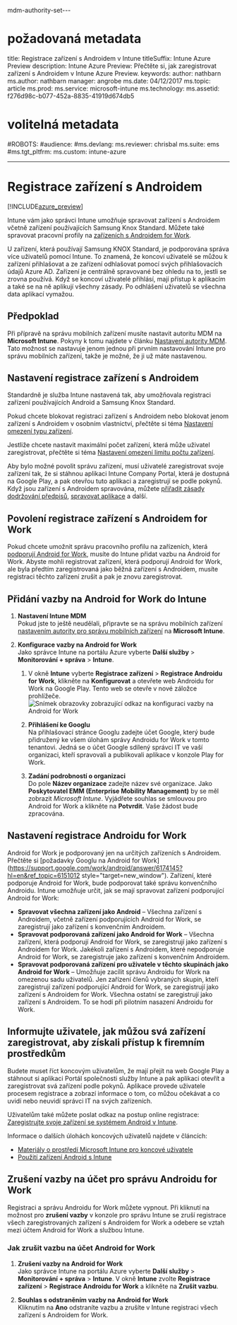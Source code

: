 mdm-authority-set---
# <a name="required-metadata"></a>požadovaná metadata

title: Registrace zařízení s Androidem v Intune titleSuffix: Intune Azure Preview description: Intune Azure Preview: Přečtěte si, jak zaregistrovat zařízení s Androidem v Intune Azure Preview.
keywords: author: nathbarn ms.author: nathbarn manager: angrobe ms.date: 04/12/2017 ms.topic: article ms.prod: ms.service: microsoft-intune ms.technology: ms.assetid: f276d98c-b077-452a-8835-41919d674db5

# <a name="optional-metadata"></a>volitelná metadata

#<a name="robots"></a>ROBOTS:
#<a name="audience"></a>audience:
#<a name="msdevlang"></a>ms.devlang:
ms.reviewer: chrisbal ms.suite: ems
#<a name="mstgtpltfrm"></a>ms.tgt_pltfrm:
ms.custom: intune-azure

---

# <a name="enroll-android-devices"></a>Registrace zařízení s Androidem

[!INCLUDE[azure_preview](./includes/azure_preview.md)]

Intune vám jako správci Intune umožňuje spravovat zařízení s Androidem včetně zařízení používajících Samsung Knox Standard. Můžete také spravovat pracovní profily na [zařízeních s Androidem for Work](#enable-enrollment-of-android-for-work-devices).

U zařízení, která používají Samsung KNOX Standard, je podporována správa více uživatelů pomocí Intune. To znamená, že koncoví uživatelé se můžou k zařízení přihlašovat a ze zařízení odhlašovat pomocí svých přihlašovacích údajů Azure AD. Zařízení je centrálně spravované bez ohledu na to, jestli se zrovna používá. Když se koncoví uživatelé přihlásí, mají přístup k aplikacím a také se na ně aplikují všechny zásady. Po odhlášení uživatelů se všechna data aplikací vymažou.

## <a name="prerequisite"></a>Předpoklad

Při přípravě na správu mobilních zařízení musíte nastavit autoritu MDM na **Microsoft Intune**. Pokyny k tomu najdete v článku [Nastavení autority MDM](mdm-authority-set.md). Tato možnost se nastavuje jenom jednou při prvním nastavování Intune pro správu mobilních zařízení, takže je možné, že ji už máte nastavenou.

## <a name="set-up-android-enrollment"></a>Nastavení registrace zařízení s Androidem

Standardně je služba Intune nastavená tak, aby umožňovala registraci zařízení používajících Android a Samsung Knox Standard.

Pokud chcete blokovat registraci zařízení s Androidem nebo blokovat jenom zařízení s Androidem v osobním vlastnictví, přečtěte si téma [Nastavení omezení typu zařízení](enrollment-restrictions-set.md#set-device-type-restrictions).

Jestliže chcete nastavit maximální počet zařízení, která může uživatel zaregistrovat, přečtěte si téma [Nastavení omezení limitu počtu zařízení](enrollment-restrictions-set.md#set-device-limit-restrictions).

Aby bylo možné povolit správu zařízení, musí uživatelé zaregistrovat svoje zařízení tak, že si stáhnou aplikaci Intune Company Portal, která je dostupná na Google Play, a pak otevřou tuto aplikaci a zaregistrují se podle pokynů. Když jsou zařízení s Androidem spravována, můžete [přiřadit zásady dodržování předpisů](compliance-policy-create-android.md), [spravovat aplikace](app-management.md) a další.

## <a name="enable-enrollment-of-android-for-work-devices"></a>Povolení registrace zařízení s Androidem for Work

Pokud chcete umožnit správu pracovního profilu na zařízeních, která [podporují Android for Work](https://support.google.com/work/android/answer/6174145?hl=en&ref_topic=6151012), musíte do Intune přidat vazbu na Android for Work. Abyste mohli registrovat zařízení, která podporují Android for Work, ale byla předtím zaregistrovaná jako běžná zařízení s Androidem, musíte registraci těchto zařízení zrušit a pak je znovu zaregistrovat.

## <a name="add-android-for-work-binding-for-intune"></a>Přidání vazby na Android for Work do Intune

1. **Nastavení Intune MDM**<br>
Pokud jste to ještě neudělali, připravte se na správu mobilních zařízení [nastavením autority pro správu mobilních zařízení](mdm-authority-set.md) na **Microsoft Intune**.

2. **Konfigurace vazby na Android for Work**<br>
   Jako správce Intune na portálu Azure vyberte **Další služby** > **Monitorování + správa** > **Intune**.

    1. V okně **Intune** vyberte **Registrace zařízení** > **Registrace Androidu for Work**, klikněte na **Konfigurovat** a otevřete web Androidu for Work na Google Play. Tento web se otevře v nové záložce prohlížeče.
  ![Snímek obrazovky zobrazující odkaz na konfiguraci vazby na Android for Work](./media/android-work-bind.png)

    2. **Přihlášení ke Googlu**<br>
   Na přihlašovací stránce Googlu zadejte účet Google, který bude přidružený ke všem úlohám správy Androidu for Work v tomto tenantovi. Jedná se o účet Google sdílený správci IT ve vaší organizaci, kteří spravovali a publikovali aplikace v konzole Play for Work.

    3. **Zadání podrobností o organizaci**<br>
   Do pole **Název organizace** zadejte název své organizace. Jako **Poskytovatel EMM (Enterprise Mobility Management)** by se měl zobrazit *Microsoft Intune*. Vyjádřete souhlas se smlouvou pro Android for Work a klikněte na **Potvrdit**. Vaše žádost bude zpracována.

## <a name="specify-android-for-work-enrollment-settings"></a>Nastavení registrace Androidu for Work
   Android for Work je podporovaný jen na určitých zařízeních s Androidem. Přečtěte si [požadavky Googlu na Android for Work](https://support.google.com/work/android/answer/6174145?hl=en&ref_topic=6151012 style="target=new_window"). Zařízení, které podporuje Android for Work, bude podporovat také správu konvenčního Androidu.  Intune umožňuje určit, jak se mají spravovat zařízení podporující Android for Work:

   - **Spravovat všechna zařízení jako Android** – Všechna zařízení s Androidem, včetně zařízení podporujících Android for Work, se zaregistrují jako zařízení s konvenčním Androidem.
   - **Spravovat podporovaná zařízení jako Android for Work** – Všechna zařízení, která podporují Android for Work, se zaregistrují jako zařízení s Androidem for Work. Jakékoli zařízení s Androidem, které nepodporuje Android for Work, se zaregistruje jako zařízení s konvenčním Androidem.
   - **Spravovat podporovaná zařízení pro uživatele v těchto skupinách jako Android for Work** – Umožňuje zacílit správu Androidu for Work na omezenou sadu uživatelů. Jen zařízení členů vybraných skupin, kteří zaregistrují zařízení podporující Android for Work, se zaregistrují jako zařízení s Androidem for Work. Všechna ostatní se zaregistrují jako zařízení s Androidem. To se hodí při pilotním nasazení Androidu for Work.

<!--  ## Next steps for Android for Work
After configuring the Android for Work binding and settings, you can do the following:
- [Deploy Android for Work apps](android-for-work-apps.md)
- [Add Android for Work configuration policies](android-for-work-policy-settings-in-microsoft-intune.md)  -->

## <a name="tell-your-users-how-to-enroll-their-devices-to-access-company-resources"></a>Informujte uživatele, jak můžou svá zařízení zaregistrovat, aby získali přístup k firemním prostředkům

Budete muset říct koncovým uživatelům, že mají přejít na web Google Play a stáhnout si aplikaci Portál společnosti služby Intune a pak aplikaci otevřít a zaregistrovat svá zařízení podle pokynů. Aplikace provede uživatele procesem registrace a zobrazí informace o tom, co můžou očekávat a co uvidí nebo neuvidí správci IT na svých zařízeních.

Uživatelům také můžete poslat odkaz na postup online registrace: [Zaregistrujte svoje zařízení se systémem Android v Intune](https://docs.microsoft.com/intune-user-help/enroll-your-device-in-intune-android).

Informace o dalších úlohách koncových uživatelů najdete v článcích:

- [Materiály o prostředí Microsoft Intune pro koncové uživatele](https://docs.microsoft.com/intune-classic/deploy-use/how-to-educate-your-end-users-about-microsoft-intune)
- [Použití zařízení Android s Intune](https://docs.microsoft.com/intune-user-help/using-your-android-device-with-intune)

## <a name="unbinding-your-android-for-work-administrative-account"></a>Zrušení vazby na účet pro správu Androidu for Work

Registraci a správu Androidu for Work můžete vypnout. Při kliknutí na možnost pro **zrušení vazby** v konzole pro správu Intune se zruší registrace všech zaregistrovaných zařízení s Androidem for Work a odebere se vztah mezi účtem Android for Work a službou Intune.

### <a name="how-to-unbind-an-android-for-work-account"></a>Jak zrušit vazbu na účet Android for Work

1. **Zrušení vazby na Android for Work**<br>
   Jako správce Intune na portálu Azure vyberte **Další služby** > **Monitorování + správa** > **Intune**.  V okně **Intune** zvolte **Registrace zařízení** > **Registrace Androidu for Work** a klikněte na **Zrušit vazbu**.

2. **Souhlas s odstraněním vazby na Android for Work**<br>
  Kliknutím na **Ano** odstraníte vazbu a zrušíte v Intune registraci všech zařízení s Androidem for Work.
